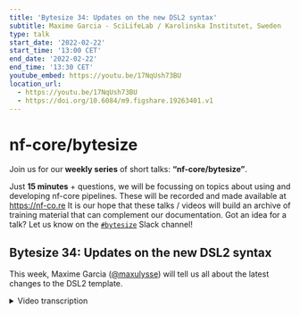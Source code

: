 ```yaml
---
title: 'Bytesize 34: Updates on the new DSL2 syntax'
subtitle: Maxime Garcia - SciLifeLab / Karolinska Institutet, Sweden
type: talk
start_date: '2022-02-22'
start_time: '13:00 CET'
end_date: '2022-02-22'
end_time: '13:30 CET'
youtube_embed: https://youtu.be/17NqUsh73BU
location_url:
  - https://youtu.be/17NqUsh73BU
  - https://doi.org/10.6084/m9.figshare.19263401.v1
---
```


# nf-core/bytesize

Join us for our **weekly series** of short talks: **“nf-core/bytesize”**.

Just **15 minutes** + questions, we will be focussing on topics about using and developing nf-core pipelines.
These will be recorded and made available at <https://nf-co.re>
It is our hope that these talks / videos will build an archive of training material that can complement our documentation. Got an idea for a talk? Let us know on the [`#bytesize`](https://nfcore.slack.com/channels/bytesize) Slack channel!

## Bytesize 34: Updates on the new DSL2 syntax

This week, Maxime Garcia ([@maxulysse](https://github.com/maxulysse)) will tell us all about the latest changes to the DSL2 template.

<details markdown="1"><summary>Video transcription</summary>
:::note
The content has been edited to make it reader-friendly
:::

[0:01](https://youtu.be/17NqUsh73BU&t=1)
(host) Hello everyone, thank you for joining us for yet another bytesize talk on this Tuesday. I would to begin by thanking our funders, the Chan Zuckerberg Initiative for supporting all nf-core events. A few details, the talk will be recorded and is currently being recorded and the video will be shared on our YouTube platform and shared on Slack as well. For today we'll have as usual a 15 minute talk and then it will be followed by a question and answer section where you are free to post your questions on the chat box or unmute yourself and ask your question to the speaker. Today we are glad to have with us Maxime Garcia who is a bioinformatician at the Science for Life Laboratory at the Karoliska Institute in Sweden and he'll be discussing or talking to us about DSL2 which is a syntax extension that implements the definition of module libraries and also a better way of writing more complex data analysis pipelines using Nextflow. Maxime, over to you.

[1:07](https://youtu.be/17NqUsh73BU&t=67)
Thanks a lot Simeon. Hi everyone, Maxime here. Today I'm going to talk to you about the new update that we have on the new DSL2 syntax especially for the modules. Brief overview about what I'm going to talk about, what's new, what can be done and what should be done. First let's begin with a disclaimer. This is my own takes on the new syntax. Other developers might have some other idea and the best thing about nf-core is that we are a community. Of course there are some driving forces such as Harshil or Mahesh that try to do stuff and that are having a lot of ideas and stuff. But what I like is that everyone has their own voice and everyone might say and might improve everything, even me. Of course because we are all doing this as a community the syntax and/or the logic will definitely evolve. This is just the current state of the new DSL2 syntax. What we want to do is, we want to forge the best practices for all that. I will just show you what I'm doing right now and let's discuss at the end to see where this is going.

[2:36](https://youtu.be/17NqUsh73BU&t=156)
What is new in the new DSL2 syntax for the module? Now the modules are fully self-contained. We don't need any function.nf anymore and we don't need the params whenever we call a module sub-workflow. All of the logic when calling a module or sub-workflow can be done with using the new task.ext directives. We can set up a different argument. We can set up the `prefix` for the file name and we can use the `when` directive to set up when and if a particular module should be run or not. Of course this task.ext directives are now used with a `withName` selector in the module.config. Instead of using a huge params.map, now we just have a `withName` selector. It's a brand new world. We can do almost everything and that's the main issue with that. Because we can literally do almost everything and with that the thing that we really need to figure out is, to make good closures, to decide how to use the argument when we have several or just one, we can use closure to decide that. We can use closure also to design the prefix and we can use closure to decide when to run the module.

[4:17](https://youtu.be/17NqUsh73BU&t=257)
But there are some downside. We've got this new syntax for the module that allows us to use the task.ext directives. That means that the logic can go into the config. The main issue is that now we have the logic in the workflow, in the subworkflow and also in the config, which can be messy. That can be super bad. What should be done is that we should be careful whenever we are setting up task.args, especially because for the argument, if we are setting that up in the config, then we must be very certain to explain how it's happening and where and why and everything. I advise to everyone to write comments to explain the whole logic of that. First it will be good for future you because you will forget about it. I know I already did some stuff so the comments are already helping me and I just started last week. Definitely it's good for everyone and it's good also for other developers because as I said earlier we are part of a community and we are not coding only for ourselves. We are coding for everyone. It's good for everyone and comments are always a good practice.

[5:39](https://youtu.be/17NqUsh73BU&t=339)
Now it's time to have some examples. I will begin examples with Sarek because I just finished a PR that will merge with Friederike last week and we are now the leading pipeline with all of this recent development. If I look at the prepare_genome subworkflow which will prepare the indices that we need and will prepare some other files that we need before launching the whole pipeline. It's now super simple. I just launch all the tools and that's all. The logic behind all that will be in the config file. As we can see the subworkflow is super simple. It looks super clear. It looks amazing and I'm very happy with that. Which is why we need to be careful and we need to comment. Here for example I commented. I said that this will be run if the aligner is bwa-mem and this one is run if the aligner is bwa-mem2. Of course I added some specific information here in the beginning of the file, to set that for all modules, when the close condition is defined in the module.config, to determine if the module should be run. Here I explained how the condition is defined in an extra comment. To say if there is an extra condition then it is specified in the comment which is what I just explained here.

[7:24](https://youtu.be/17NqUsh73BU&t=444)
Now let's just have a look at the module.config regarding that. For example if here with bwa-mem1. This is the published directive that will figure out how to publish and save the file, if you want to save the file or not and we can do all that within the configuration. We don't have to take care of that anywhere else and that's so simple. For example here in this case we will save this file only if we specify the `save_reference` params using the `publishDir` mode and with this specific path and the specific pattern. We will run this process only if we have the `param.aligner` which is bwa-mem. Only if we don't have the bwa params. That means that we don't have any bwa indices that are provided to the pipeline and only if we start the pipeline with the mapping step. If we start the pipeline with a later step for example if we start the pipeline with variant calling then we don't need to have the bwa indices so we don't need to run this one. Similar for the bwa-mem2 process we only run it if we have the bwa-mem2 and it's so on for all of the other processes here in this pipeline.

[9:01](https://youtu.be/17NqUsh73BU&t=541)
For the indices and the preparation of the indices and all the other tools it's fairly simple. I just choose some condition within this closure to decide why it should be run and how and why and if and not.

(host) Maxime sorry to interrupt. Somebody asked if you can increase the font size a little bit.

(speaker) Oh yes of course sorry. Like that should be better then.

(host) Yeah looks good to me.

(speaker) Yes, okay. Then let's see something a tiny bit more complicated. Here we will be looking at the mappings of workflows that we use in Sarek and that I hope to publish one day in the nf-core repo so that it can be used by other pipelines as well. This workflow has been refactored several times by Friederike and I, and I'm pretty sure we have other people that are looking into that as well and that we will improve that again. But I'm always happy for that so I think it's good. Here it's the same, in the Sarek workflow we have the whole logic that decides if this subworkflow is run or not. I will not show that, but I will just show here inside the workflow or inside the subworkflow how it goes. Basically with this task.ext directive we can already set up the whole logic inside the config file and so the pipeline itself is much simpler and here we run just `BWAMEM1_MEM` or `BWAMEM2_MEM` on the input file with the indices and we set up "true", because we want the output file to be sorted. Here we're just gathering the bam file outside and we are remapping and we don't want to start the workflow, but that's an extra step and in the end that's all. Only if this closes true we will merge all the bam files and we will only do that if we want to skip the `markduplicates`. It's all explained here in the command: only if we want to skip `markduplicates` or only if we want to save the bam file. Only in this step we will merge the bam files and we will index them.

[11:45](https://youtu.be/17NqUsh73BU&t=705)
Then of course we gather all the versions: Here we have all the modules that are called and the whole logic will happen again in the workflow, in the config file. Up here we see that similarly to what we've done with the indices, we run this bwa_mem only if we have the `params.aligner` equal `bwa-mem`. For bwa_mem2, it's only if we have the `params.aligner` equal `bwa-mem2`. We can see that we set up a particular argument depending on the meta map. In our case in Sarek we have a specific handicap if we have some tumor samples, so if our status is one (meaning it's a tumor) then we have this particular value. Otherwise it's the regular parameters that we use. Similarly we have a particular prefix that we use only if we split the fastq file at the beginning. As I explained with the merge and the mapping, we only do the mapping when we save the bam file, the mapped bam file, or when we skip `markduplicates`. That's all. This whole idea about improving this whole syntax, really allows us to make the subworkflow easier to read but in the meantime we really have to push everything into the comments to explain all that. I made a bad copy paste here because this is exactly the same...

[13:56](https://youtu.be/17NqUsh73BU&t=836)
Let's see one more complicated subworkflow and I think that will be my last example for today. This will be the `markduplicates` subworkflow which can be skipped as I explained earlier. As an input we take the `bam_mapped` which contain the meta map plus the bam file, or the `bam_indexed` which contain the meta map plus the bam and the index. We only have one of those depending if we are skipping `markduplicates` or not. In our case... Oh we can have both of them because it's an optional channel, but let's... it doesn't really matter here. In this case I will run samtools on the bam file to convert the bam file to cram when we have no duplicates, which is why I have this huge name for the module. This will only be run when we are skipping `markduplicates`. Otherwise when we are running `markduplicates`, if we are running `markduplicates` with SPARK we will run that. If we want to have some quality control tool run out of `markduplicates` then the output of `markduplicates` will be bam, otherwise it's cram and if we have a bam then we will convert the bam to cram because we want to use cram in our pipeline. This part is slightly difficult to understand which is why I try to comment everything and which is why I try to put extra comments in the config as well.

[16:06](https://youtu.be/17NqUsh73BU&t=966)
If we are not running SPARK, but run `markduplicates` then we are running the regular module for that, which is the `GATK4_MARKDUPLICATES`. Then we are converting the bam file to cram and then in the end this channel `cram_markduplicates` will contain only one of the following channels, because we only have one solution: either we are skipping `markduplicates`, or we are running `markduplicates` SPARK with bam output or we are running `markduplicates` SPARK with cram output or running the regular `markduplicates`, which is just one of these solutions. In the end, if we are running `markduplicates` SPARK and the report on the bam file then it runs this one and otherwise we run the report on the `markduplicates` bam output or input. Otherwise we do `SAMTOOLS_STATS` on the cram file and that's all. In the subworkflow it's a bit complicated but it looks clear to read and I think that makes it easier to understand even if the logic is a bit fuzzy, which is why we have everything here in the module. Here similarly we will have the prefix that will explain what the output file should look like and we have proper `when` directives that will explain to us how to run it and why and where. This is all explained there.

[17:55](https://youtu.be/17NqUsh73BU&t=1075)
Here we have that for all of the processes that we have there. What can be done here to improve will be to sort out all of the `withName` selectors and I think it was a good idea to first group the selectors by subworkflow, but maybe sorting out the selectors will be good. I'm still thinking about if we should sort them alphabetically or if we should sort them in the order that they are in the subworkflow. That is a different solution, I'm not sure what to do there. Of course what you can do as well with the `withName` selector, you can group several modules together, which can lead to extra issues because you might not notice that you're defining twice the same `ext.suffix` or `ext.when`. You need to be really careful when you're changing several modules at once and that was all for my examples. I want to thank all of my institutes and all of the institute I'm working with and everyone that helps us with Sarek. All of the institutes that are part of nf-core and all the people that are contributing to nf-core. If you need help I will recommend to watch the old bytesize, even if they are not up to date. Otherwise, you know where to join us on slack or on twitter, on everything, and now I'm open for question. I think I saw there was some raised arms.

[19:47](https://youtu.be/17NqUsh73BU&t=)
(host) I think Moritz has a question.

(question) Thank you for the introduction here. I didn't follow all the discussions on slack and github, can you say why this `when` syntax in the config was chosen? Because what I saw now was that mostly in your configs you were referring to global parameters and then in the subworkflow you had a comment of the condition. To me it is much more obvious to put in the subworkflow an if statement with those global parameters because then the logic is right there to read and it hides away that logic and makes it more difficult in in my opinion. But I haven't read the whole discussion around it.

(answer) I agree with you that it hides away the the logic, definitely. The logic is a bit... I don't know why but I think it's a good way to go because for me it will be much easier to control the stuff, how it works, and it will be much easier to make some subworkflow. That will be easily shareable between different pipelines, which I think is something that would really advance at the nf-core level. For now what we are doing is that we are getting good at having subworkflows that are looking good. For example we have a good a tringle or fastqc subworkflow, but that is mainly just copied over from one pipeline to another and I think it will be very good if we can do that and I agree the logic is hidden. But if we explain it well with comments it will be good and you don't need actually to use the if logic. The if logic or the whole logic with the `when` prefix can be decided on in the config or not. That's something that you can decide for yourself in your own pipeline or in your own subworkflow. For me, adding this `when` directive to the module gives us the possibility to do more stuff. The problem with that is, yes it can be good or bad depending on what we do with it. I hope I reply to your question.

(question cont.) Yes, thank you.

[22:30](https://youtu.be/17NqUsh73BU&t=1350)
(question) Frederick asks whether dividing the configs for subworkflow can reduce size and increase the [inadible]

(answer) Yes. Having just a simple config file for each subworkflow could be easier and we could even have the config file sitting in the same folder as the subworkflow. That's something that we can decide or not, I think. That's what I said earlier, we need to decide what are the best practices and how to reinforce that and what to do. How to follow and how to go on with that.

[23:08](https://youtu.be/17NqUsh73BU&t=1380)
(host) I don't know if anyone has another question. Apparently there's no one else who has a question.

(speaker) Okay, then I'm pretty sure we will have more questions on slack as soon as more people have seen that and as soon as more people realize what we can do with that, because definitely this new syntax can be very helpful - or could be very dangerous depending on what you want to do. Especially with this new usage of the `when` directive.

(host) But maybe, even if you develop a standard syntax for the normal processes modules, quality control and trimming. Then they can literally be applied to everywhere, you probably don't have a problem with it. Thank you guys for joining I'll see you next week for another bytesize.

</details>
